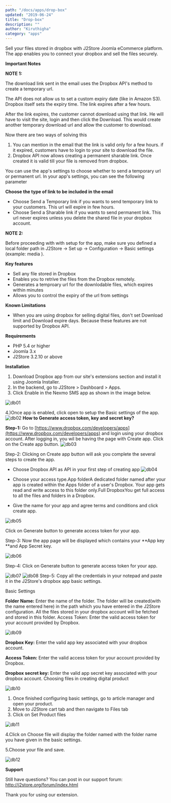 ```yaml
---
path: "/docs/apps/drop-box"
updated: "2019-06-24"
title: "Drop-box"
description: ""
author: "Kiruthigha"
category: "apps"
---
```





Sell your files stored in dropbox with J2Store Joomla eCommerce platform. The app enables you to connect your dropbox and sell the files securely.

**Important Notes**


**NOTE 1:**

The download link sent in the email uses the Dropbox API's method to create a temporary url.

The API does not allow us to set a custom expiry date (like in Amazon S3). Dropbox itself sets the expiry time. The link expires after a few hours.

After the link expires, the customer cannot download using that link. He will have to visit the site, login and then click the Download. This would create another temporary download url and allow the customer to download.

Now there are two ways of solving this

1. You can mention in the email that the link is valid only for a few hours. if it expired, customers have to login to your site to download the file.
2. Dropbox API now allows creating a permanent sharable link. Once created it is valid till your file is removed from dropbox.

You can use the app's settings to choose whether to send a temporary url or permanent url. In your app's settings, you can see the following parameter

**Choose the type of link to be included in the email**

* Choose Send a Temporary link if you wants to send temporary link to your customers. This url will expire in few hours.
* Choose Send a Sharable link if you wants to send permanent link. This url never expires unless you delete the shared file in your dropbox account.

**NOTE 2:**

Before proceeding with with setup for the app, make sure you defined a local folder path in J2Store -> Set up -> Configuration -> Basic settings  (example: media ). 

**Key features**

* Sell any file stored in Dropbox
* Enables you to retrive the files from the Dropbox remotely.
* Generates a temproary url for the downlodable files, which expires within minutes
* Allows you to control the expiry of the url from settings

**Known Limitations**

* When you are using dropbox for selling digital files, don't set Download limit and Download expire days. Because these features are not supported by Dropbox API.

**Requirements**

* PHP 5.4 or higher
* Joomla 3.x
* J2Store 3.2.10 or above

**Installation**

1. Download Dropbox app from our site's extensions section and install it using Joomla Installer.
2. In the backend, go to J2Store > Dashboard > Apps.
3. Click Enable in the Nexmo SMS app as shown in the image below.

![db01](https://raw.githubusercontent.com/j2store/doc-images/master//apps/drop-box/dropbox_01.png)

4.)Once app is enabled, click open to setup the Basic settings of the app.
![db02](https://raw.githubusercontent.com/j2store/doc-images/master//apps/drop-box/dropbox_02.png)
**How to Generate access token, key and secret key?**

**Step-1:** Go to [https://www.dropbox.com/developers/apps](https://www.dropbox.com/developers/apps) and login using your dropbox account. After logging in, you wil be having the page with Create app. Click on the Create app button.
![db03](https://raw.githubusercontent.com/j2store/doc-images/master//apps/drop-box/dropbox_03.png)

Step-2: Clicking on Create app button will ask you complete the several steps to create the app.

* Choose Dropbox API as API in your first step of creating app
![db04](https://raw.githubusercontent.com/j2store/doc-images/master//apps/drop-box/dropbox_04.png)

* Choose your access type.App folderA dedicated folder named after your app is created within the Apps folder of a user's Dropbox. Your app gets read and write access to this folder only.Full DropboxYou get full access to all the files and folders in a Dropbox.
* Give the name for your app and agree terms and conditions and click create app.

![db05](https://raw.githubusercontent.com/j2store/doc-images/master//apps/drop-box/dropbox_05.png)

Click on Generate button to generate access token for your app.

Step-3: Now the app page will be displayed which contains your **App key **and App Secret key.


![db06](https://raw.githubusercontent.com/j2store/doc-images/master//apps/drop-box/dropbox_06.png)




Step-4: Click on Generate button to generate access token for your app.

![db07](https://raw.githubusercontent.com/j2store/doc-images/master//apps/drop-box/dropbox_07.png)
![db08](https://raw.githubusercontent.com/j2store/doc-images/master//apps/drop-box/dropbox_08.png)
Step-5: Copy all the credentials in your notepad and paste it in the J2Store's dropbox app basic settings.

Basic Settings

**Folder Name:** Enter the name of the folder. The folder will be created(with the name entered here) in the path which you have entered in the J2Store configuration. All the files stored in your dropbox account will be fetched and stored in this folder.
Access Token: Enter the valid access token for your account provided by Dropbox.

![db09](https://raw.githubusercontent.com/j2store/doc-images/master//apps/drop-box/dropbox_09.png)

**Dropbox Key:** Enter the valid app key associated with your dropbox account.

**Access Token:** Enter the valid access token for your account provided by Dropbox.

**Dropbox secret key:** Enter the valid app secret key associated with your dropbox account.
Choosing files in creating digital product

![db10](https://raw.githubusercontent.com/j2store/doc-images/master//apps/drop-box/dropbox_10.png)


1. Once finished configuring basic settings, go to article manager and open your product.
2. Move to J2Store cart tab and then navigate to Files tab
3. Click on Set Product files

![db11](https://raw.githubusercontent.com/j2store/doc-images/master//apps/drop-box/dropbox_11.png)




4.Click on Choose file will display the folder named with the folder name you have given in the basic settings.

5.Choose your file and save.

![db12](/home/flycart/Desktop/j2dc/content/images/apps/drop-box/dropbox_12.png)

**Support**

Still have questions? You can post in our support forum: http://j2store.org/forum/index.html

Thank you for using our extension.